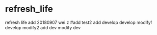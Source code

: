 # refresh_life
refresh life 
add 20180907 wei.z
#add test2
add develop
develop modify1
develop modify2
add dev
modify dev